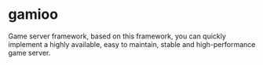 # gamioo
Game server framework, based on this framework, you can quickly implement a highly available, easy to maintain, stable and high-performance game server.

